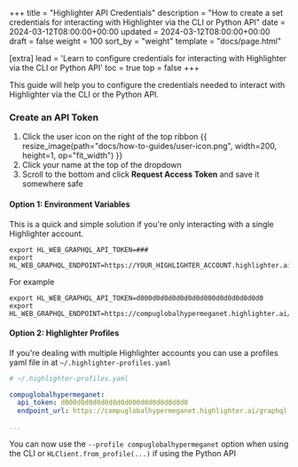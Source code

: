 +++
title = "Highlighter API Credentials"
description = "How to create a set credentials for interacting with Highlighter via the CLI or Python API"
date = 2024-03-12T08:00:00+00:00
updated = 2024-03-12T08:00:00+00:00
draft = false
weight = 100
sort_by = "weight"
template = "docs/page.html"

[extra]
lead = 'Learn to configure credentials for interacting with Highlighter via the CLI or Python  API'
toc = true
top = false
+++

This guide will help you to configure the credentials needed to interact with
Highlighter via the CLI or the Python API.


### Create an API Token

1. Click the user icon on the right of the top ribbon {{ resize_image(path="docs/how-to-guides/user-icon.png", width=200, height=1, op="fit_width") }}
1. Click your name at the top of the dropdown
2. Scroll to the bottom and click **Request Access Token** and save it somewhere safe

#### Option 1: Environment Variables

This is a quick and simple solution if you're only interacting with a single
Highlighter account.

```shell
export HL_WEB_GRAPHQL_API_TOKEN=###
export HL_WEB_GRAPHQL_ENDPOINT=https://YOUR_HIGHLIGHTER_ACCOUNT.highlighter.ai/graphql
```

For example

```shell
export HL_WEB_GRAPHQL_API_TOKEN=d000d0d0d0d0d0d0d000d0d0d0d0d0d0
export HL_WEB_GRAPHQL_ENDPOINT=https://compuglobalhypermeganet.highlighter.ai/graphql
```

#### Option 2: Highlighter Profiles

If you're dealing with multiple Highlighter accounts you can use
a profiles yaml file in at `~/.highlighter-profiles.yaml`

```yaml
# ~/.highlighter-profiles.yaml

compuglobalhypermeganet:
  api_token: d000d0d0d0d0d0d0d000d0d0d0d0d0d0
  endpoint_url: https://compuglobalhypermeganet.highlighter.ai/graphql

...
```

You can now use the `--profile compuglobalhypermeganet` option when using the CLI or
`HLClient.from_profile(...)` if using the Python API

